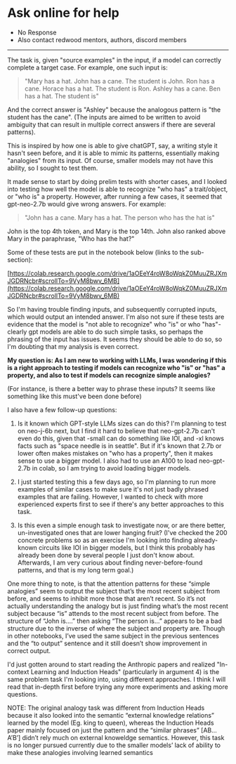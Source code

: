 # Ask online for help

- No Response
- Also contact redwood mentors, authors, discord members

---

The task is, given "source examples" in the input, if a model can correctly complete a target case. For example, one such input is:

> "Mary has a hat. John has a cane. The student is John. Ron has a cane. Horace has a hat. The student is Ron. Ashley has a cane. Ben has a hat. The student is"
> 

And the correct answer is "Ashley" because the analogous pattern is "the student has the cane". (The inputs are aimed to be written to avoid ambiguity that can result in multiple correct answers if there are several patterns).

This is inspired by how one is able to give chatGPT, say, a writing style it hasn't seen before, and it is able to mimic its patterns, essentially making "analogies" from its input. Of course, smaller models may not have this ability, so I sought to test them.

It made sense to start by doing prelim tests with shorter cases, and I looked into testing how well the model is able to recognize "who has" a trait/object, or "who is" a property. However, after running a few cases, it seemed that gpt-neo-2.7b would give wrong answers. For example:

> "John has a cane. Mary has a hat. The person who has the hat is"
> 

John is the top 4th token, and Mary is the top 14th. John also ranked above Mary in the paraphrase, "Who has the hat?"

Some of these tests are put in the notebook below (links to the sub-section):

[https://colab.research.google.com/drive/1aOEeY4roW8oWqkZ0MuuZRJXmJGDRNcbr#scrollTo=9VyM8bwv_6MB](https://colab.research.google.com/drive/1aOEeY4roW8oWqkZ0MuuZRJXmJGDRNcbr#scrollTo=9VyM8bwv_6MB)

So I'm having trouble finding inputs, and subsequently corrupted inputs, which would output an intended answer. I'm also not sure if these tests are evidence that the model is "not able to recognize" who "is" or who "has"- clearly gpt models are able to do such simple tasks, so perhaps the phrasing of the input has issues. It seems they should be able to do so, so I'm doubting that my analysis is even correct.

**My question is: As I am new to working with LLMs, I was wondering if this is a right approach to testing if models can recognize who "is" or "has" a property, and also to test if models can recognize simple analogies?**

(For instance, is there a better way to phrase these inputs? It seems like something like this must've been done before)

I also have a few follow-up questions:

1) Is it known which GPT-style LLMs sizes can do this? I'm planning to test on neo-j-6b next, but I find it hard to believe that neo-gpt-2.7b can't even do this, given that -small can do something like IOI, and -xl knows facts such as "space needle is in seattle". But if it's known that 2.7b or lower often makes mistakes on "who has a property", then it makes sense to use a bigger model. I also had to use an A100 to load neo-gpt-2.7b in colab, so I am trying to avoid loading bigger models.

2) I just started testing this a few days ago, so I'm planning to run more examples of similar cases to make sure it's not just badly phrased examples that are failing. However, I wanted to check with more experienced experts first to see if there's any better approaches to this task.

3) Is this even a simple enough task to investigate now, or are there better, un-investigated ones that are lower hanging fruit? (I've checked the 200 concrete problems so as an exercise I'm looking into finding already-known circuits like IOI in bigger models, but I think this probably has already been done by several people I just don't know about. Afterwards, I am very curious about finding never-before-found patterns, and that is my long term goal.)

One more thing to note, is that the attention patterns for these “simple analogies” seem to output the subject that’s the most recent subject from before, and seems to inhibit more those that aren’t recent. So it’s not actually understanding the analogy but is just finding what’s the most recent subject because “is” attends to the most recent subject from before.
The structure of “John is….” then asking “The person is…” appears to be a bad structure due to the inverse of where the subject and property are. Though in other notebooks, I’ve used the same subject in the previous sentences and the “to output” sentence and it still doesn’t show improvement in correct output.

I'd just gotten around to start reading the Anthropic papers and realized "In-context Learning and Induction Heads" (particularly in argument 4) is the same problem task I'm looking into, using different approaches. I think I will read that in-depth first before trying any more experiments and asking more questions.

NOTE: The original analogy task was different from Induction Heads because it also looked into the semantic “external knowledge relations” learned by the model (Eg. king to queen), whereas the Induction Heads paper mainly focused on just the pattern and the “similar phrases” [AB…A’B’] didn’t rely much on external knoweldge semantics. However, this task is no longer pursued currently due to the smaller models’ lack of ability to make these analogies involving learned semantics